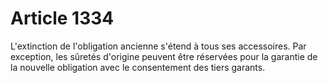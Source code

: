 # Article 1334

L'extinction de l'obligation ancienne s'étend à tous ses accessoires.  Par exception, les sûretés d'origine peuvent être réservées pour la garantie de la nouvelle obligation avec le consentement des tiers garants.
